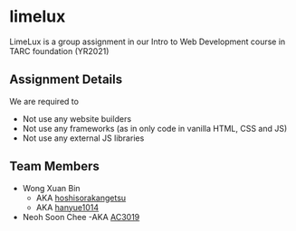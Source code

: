 # limelux
LimeLux is a group assignment in our Intro to Web Development course in TARC foundation (YR2021)

## Assignment Details
We are required to
- Not use any website builders
- Not use any frameworks (as in only code in vanilla HTML, CSS and JS)
- Not use any external JS libraries

## Team Members
- Wong Xuan Bin
  - AKA [hoshisorakangetsu](https://github.com/hoshisorakangetsu)
  - AKA [hanyue1014](https://github.com/hanyue1014)
- Neoh Soon Chee
  -AKA [AC3019](https://github.com/AC3019)